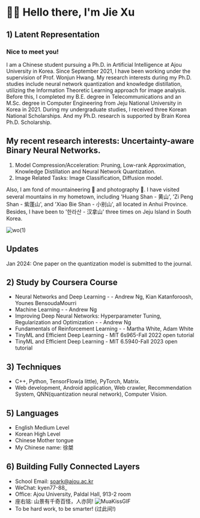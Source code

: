 # 👋👋 Hello there, I'm Jie Xu

## 1) Latent Representation


### Nice to meet you! 

I am a Chinese student pursuing a Ph.D. in Artificial Intelligence at Ajou University in Korea. Since September 2021, I have been working under the supervision of Prof. Wonjun Hwang. My research interests during my Ph.D. studies include neural network quantization and knowledge distillation, utilizing the Information Theoretic Learning approach for image analysis. Before this, I completed my B.E. degree in Telecommunications and an M.Sc. degree in Computer Engineering from Jeju National University in Korea in 2021. During my undergraduate studies, I received three Korean National Scholarships. And my Ph.D. research is supported by Brain Korea Ph.D. Scholarship.

## My recent research interests: Uncertainty-aware Binary Neural Networks.
1. Model Compression/Acceleration: Pruning, Low-rank Approximation, Knowledge Distillation and Neural Network Quantization.
2. Image Related Tasks: Image Classification, Diffusion model.

Also, I am fond of mountaineering 🗻 and photography 📸. I have visited several mountains in my hometown, including 'Huang Shan - 黄山', 'Zi Peng Shan - 紫蓬山', and 'Xiao Bie Shan - 小别山', all located in Anhui Province. Besides, I have been to '한라산 - 汉拿山' three times on Jeju Island in South Korea.

![wo(1)](https://github.com/Luadoo/Luadoo/assets/58927660/6dca96d0-d4c3-438b-8cce-0f79247e2c27)

## Updates

Jan 2024:  One paper on the quantization model is submitted to the journal.

## 2) Study by Coursera Course
* Neural Networks and Deep Learning - - Andrew Ng, Kian Katanforoosh, Younes BensoudaMourri
* Machine Learning - - Andrew Ng
* Improving Deep Neural Networks: Hyperparameter Tuning, Regularization and Optimization - - Andrew Ng
* Fundamentals of Reinforcement Learning - - Martha White, Adam White
* TinyML and Efficient Deep Learning - MIT 6s965-Fall 2022 open tutorial
* TinyML and Efficient Deep Learning - MIT 6.5940-Fall 2023 open tutorial
  
## 3) Techniques
* C++, Python, TensorFlow(a little), PyTorch, Matrix.
*  Web development, Android application, Web crawler, Recommendation System, QNN(quantization neural network), Computer Vision.
  
## 5) Languages
* English Medium Level
* Korean High Level
* Chinese Mother tongue
* My Chinese name: 徐桀

## 6) Building Fully Connected Layers
* School Email: soark@ajou.ac.kr
* WeChat: kyen77-88_
* Office: Ajou University, Paldal Hall, 913-2 room
* 座右铭: 山景有千奇百怪，人亦同! ![MuaKissGIF](https://github.com/Luadoo/Luadoo/assets/58927660/3c108936-1a60-49f0-9515-7c8bba8bc37e)
* To be hard work, to be smarter! (过此间!)

